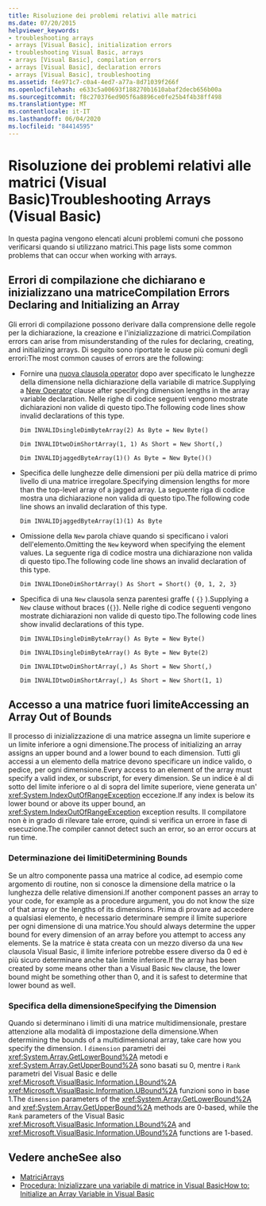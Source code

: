 ```yaml
---
title: Risoluzione dei problemi relativi alle matrici
ms.date: 07/20/2015
helpviewer_keywords:
- troubleshooting arrays
- arrays [Visual Basic], initialization errors
- troubleshooting Visual Basic, arrays
- arrays [Visual Basic], compilation errors
- arrays [Visual Basic], declaration errors
- arrays [Visual Basic], troubleshooting
ms.assetid: f4e971c7-c0a4-4ed7-a77a-8d71039f266f
ms.openlocfilehash: e633c5a00693f188270b1610abaf2decb656b00a
ms.sourcegitcommit: f8c270376ed905f6a8896ce0fe25b4f4b38ff498
ms.translationtype: MT
ms.contentlocale: it-IT
ms.lasthandoff: 06/04/2020
ms.locfileid: "84414595"
---
```

# <a name="troubleshooting-arrays-visual-basic"></a><span data-ttu-id="e04b5-102">Risoluzione dei problemi relativi alle matrici (Visual Basic)</span><span class="sxs-lookup"><span data-stu-id="e04b5-102">Troubleshooting Arrays (Visual Basic)</span></span>
<span data-ttu-id="e04b5-103">In questa pagina vengono elencati alcuni problemi comuni che possono verificarsi quando si utilizzano matrici.</span><span class="sxs-lookup"><span data-stu-id="e04b5-103">This page lists some common problems that can occur when working with arrays.</span></span>  
  
## <a name="compilation-errors-declaring-and-initializing-an-array"></a><span data-ttu-id="e04b5-104">Errori di compilazione che dichiarano e inizializzano una matrice</span><span class="sxs-lookup"><span data-stu-id="e04b5-104">Compilation Errors Declaring and Initializing an Array</span></span>  
 <span data-ttu-id="e04b5-105">Gli errori di compilazione possono derivare dalla comprensione delle regole per la dichiarazione, la creazione e l'inizializzazione di matrici.</span><span class="sxs-lookup"><span data-stu-id="e04b5-105">Compilation errors can arise from misunderstanding of the rules for declaring, creating, and initializing arrays.</span></span> <span data-ttu-id="e04b5-106">Di seguito sono riportate le cause più comuni degli errori:</span><span class="sxs-lookup"><span data-stu-id="e04b5-106">The most common causes of errors are the following:</span></span>  
  
- <span data-ttu-id="e04b5-107">Fornire una [nuova clausola operator](../../../language-reference/operators/new-operator.md) dopo aver specificato le lunghezze della dimensione nella dichiarazione della variabile di matrice.</span><span class="sxs-lookup"><span data-stu-id="e04b5-107">Supplying a [New Operator](../../../language-reference/operators/new-operator.md) clause after specifying dimension lengths in the array variable declaration.</span></span> <span data-ttu-id="e04b5-108">Nelle righe di codice seguenti vengono mostrate dichiarazioni non valide di questo tipo.</span><span class="sxs-lookup"><span data-stu-id="e04b5-108">The following code lines show invalid declarations of this type.</span></span>  
  
     `Dim INVALIDsingleDimByteArray(2) As Byte = New Byte()`  
  
     `Dim INVALIDtwoDimShortArray(1, 1) As Short = New Short(,)`  
  
     `Dim INVALIDjaggedByteArray(1)() As Byte = New Byte()()`  
  
- <span data-ttu-id="e04b5-109">Specifica delle lunghezze delle dimensioni per più della matrice di primo livello di una matrice irregolare.</span><span class="sxs-lookup"><span data-stu-id="e04b5-109">Specifying dimension lengths for more than the top-level array of a jagged array.</span></span> <span data-ttu-id="e04b5-110">La seguente riga di codice mostra una dichiarazione non valida di questo tipo.</span><span class="sxs-lookup"><span data-stu-id="e04b5-110">The following code line shows an invalid declaration of this type.</span></span>  
  
     `Dim INVALIDjaggedByteArray(1)(1) As Byte`  
  
- <span data-ttu-id="e04b5-111">Omissione della `New` parola chiave quando si specificano i valori dell'elemento.</span><span class="sxs-lookup"><span data-stu-id="e04b5-111">Omitting the `New` keyword when specifying the element values.</span></span> <span data-ttu-id="e04b5-112">La seguente riga di codice mostra una dichiarazione non valida di questo tipo.</span><span class="sxs-lookup"><span data-stu-id="e04b5-112">The following code line shows an invalid declaration of this type.</span></span>  
  
     `Dim INVALIDoneDimShortArray() As Short = Short() {0, 1, 2, 3}`  
  
- <span data-ttu-id="e04b5-113">Specifica di una `New` clausola senza parentesi graffe ( `{}` ).</span><span class="sxs-lookup"><span data-stu-id="e04b5-113">Supplying a `New` clause without braces (`{}`).</span></span> <span data-ttu-id="e04b5-114">Nelle righe di codice seguenti vengono mostrate dichiarazioni non valide di questo tipo.</span><span class="sxs-lookup"><span data-stu-id="e04b5-114">The following code lines show invalid declarations of this type.</span></span>  
  
     `Dim INVALIDsingleDimByteArray() As Byte = New Byte()`  
  
     `Dim INVALIDsingleDimByteArray() As Byte = New Byte(2)`  
  
     `Dim INVALIDtwoDimShortArray(,) As Short = New Short(,)`  
  
     `Dim INVALIDtwoDimShortArray(,) As Short = New Short(1, 1)`  
  
## <a name="accessing-an-array-out-of-bounds"></a><span data-ttu-id="e04b5-115">Accesso a una matrice fuori limite</span><span class="sxs-lookup"><span data-stu-id="e04b5-115">Accessing an Array Out of Bounds</span></span>  
 <span data-ttu-id="e04b5-116">Il processo di inizializzazione di una matrice assegna un limite superiore e un limite inferiore a ogni dimensione.</span><span class="sxs-lookup"><span data-stu-id="e04b5-116">The process of initializing an array assigns an upper bound and a lower bound to each dimension.</span></span> <span data-ttu-id="e04b5-117">Tutti gli accessi a un elemento della matrice devono specificare un indice valido, o pedice, per ogni dimensione.</span><span class="sxs-lookup"><span data-stu-id="e04b5-117">Every access to an element of the array must specify a valid index, or subscript, for every dimension.</span></span> <span data-ttu-id="e04b5-118">Se un indice è al di sotto del limite inferiore o al di sopra del limite superiore, viene generata un' <xref:System.IndexOutOfRangeException> eccezione.</span><span class="sxs-lookup"><span data-stu-id="e04b5-118">If any index is below its lower bound or above its upper bound, an <xref:System.IndexOutOfRangeException> exception results.</span></span> <span data-ttu-id="e04b5-119">Il compilatore non è in grado di rilevare tale errore, quindi si verifica un errore in fase di esecuzione.</span><span class="sxs-lookup"><span data-stu-id="e04b5-119">The compiler cannot detect such an error, so an error occurs at run time.</span></span>  
  
### <a name="determining-bounds"></a><span data-ttu-id="e04b5-120">Determinazione dei limiti</span><span class="sxs-lookup"><span data-stu-id="e04b5-120">Determining Bounds</span></span>  
 <span data-ttu-id="e04b5-121">Se un altro componente passa una matrice al codice, ad esempio come argomento di routine, non si conosce la dimensione della matrice o la lunghezza delle relative dimensioni.</span><span class="sxs-lookup"><span data-stu-id="e04b5-121">If another component passes an array to your code, for example as a procedure argument, you do not know the size of that array or the lengths of its dimensions.</span></span> <span data-ttu-id="e04b5-122">Prima di provare ad accedere a qualsiasi elemento, è necessario determinare sempre il limite superiore per ogni dimensione di una matrice.</span><span class="sxs-lookup"><span data-stu-id="e04b5-122">You should always determine the upper bound for every dimension of an array before you attempt to access any elements.</span></span> <span data-ttu-id="e04b5-123">Se la matrice è stata creata con un mezzo diverso da una `New` clausola Visual Basic, il limite inferiore potrebbe essere diverso da 0 ed è più sicuro determinare anche tale limite inferiore.</span><span class="sxs-lookup"><span data-stu-id="e04b5-123">If the array has been created by some means other than a Visual Basic `New` clause, the lower bound might be something other than 0, and it is safest to determine that lower bound as well.</span></span>  
  
### <a name="specifying-the-dimension"></a><span data-ttu-id="e04b5-124">Specifica della dimensione</span><span class="sxs-lookup"><span data-stu-id="e04b5-124">Specifying the Dimension</span></span>  
 <span data-ttu-id="e04b5-125">Quando si determinano i limiti di una matrice multidimensionale, prestare attenzione alla modalità di impostazione della dimensione.</span><span class="sxs-lookup"><span data-stu-id="e04b5-125">When determining the bounds of a multidimensional array, take care how you specify the dimension.</span></span> <span data-ttu-id="e04b5-126">I `dimension` parametri dei <xref:System.Array.GetLowerBound%2A> metodi e <xref:System.Array.GetUpperBound%2A> sono basati su 0, mentre i `Rank` parametri del Visual Basic e delle <xref:Microsoft.VisualBasic.Information.LBound%2A> <xref:Microsoft.VisualBasic.Information.UBound%2A> funzioni sono in base 1.</span><span class="sxs-lookup"><span data-stu-id="e04b5-126">The `dimension` parameters of the <xref:System.Array.GetLowerBound%2A> and <xref:System.Array.GetUpperBound%2A> methods are 0-based, while the `Rank` parameters of the Visual Basic <xref:Microsoft.VisualBasic.Information.LBound%2A> and <xref:Microsoft.VisualBasic.Information.UBound%2A> functions are 1-based.</span></span>  
  
## <a name="see-also"></a><span data-ttu-id="e04b5-127">Vedere anche</span><span class="sxs-lookup"><span data-stu-id="e04b5-127">See also</span></span>

- [<span data-ttu-id="e04b5-128">Matrici</span><span class="sxs-lookup"><span data-stu-id="e04b5-128">Arrays</span></span>](index.md)
- [<span data-ttu-id="e04b5-129">Procedura: Inizializzare una variabile di matrice in Visual Basic</span><span class="sxs-lookup"><span data-stu-id="e04b5-129">How to: Initialize an Array Variable in Visual Basic</span></span>](how-to-initialize-an-array-variable.md)
